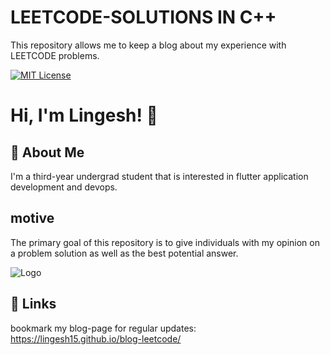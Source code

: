 
# LEETCODE-SOLUTIONS IN C++

This repository allows me to keep a blog about my experience with LEETCODE problems.




[![MIT License](https://img.shields.io/badge/License-MIT-green.svg)](https://choosealicense.com/licenses/mit/)



# Hi, I'm Lingesh! 👋


## 🚀 About Me
I'm a third-year undergrad student that is interested in flutter application development and devops.


## motive

The primary goal of this repository is to give individuals with my opinion on a problem solution as well as the best potential answer.


![Logo](https://upload.wikimedia.org/wikipedia/commons/c/c2/LeetCode_Logo_2.png)


## 🔗 Links


bookmark my blog-page for regular updates:
https://lingesh15.github.io/blog-leetcode/

